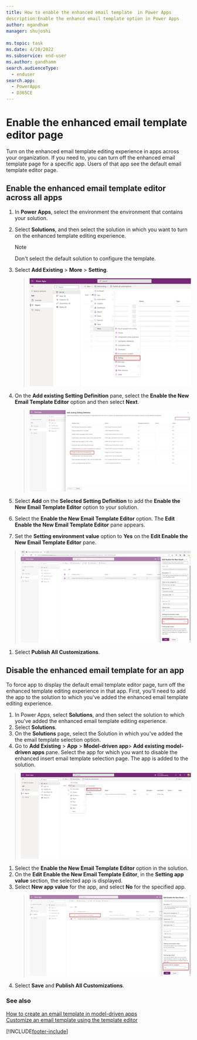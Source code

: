 ```yaml
---
title: How to enable the enhanced email template  in Power Apps
description:Enable the enhancd email template option in Power Apps
author: mgandham
manager: shujoshi

ms.topic: task
ms.date: 4/20/2022
ms.subservice: end-user
ms.author: gandhamm 
search.audienceType: 
  - enduser
search.app: 
  - PowerApps
  - D365CE
---
```


# Enable the enhanced email template editor page
 
Turn on the enhanced email template editing experience in apps across your organization. If you need to, you can turn off the enhanced email template page for a specific app. Users of that app see the default email template editor page.

## Enable the enhanced email template editor across all apps

1. In **Power Apps**, select the environment the environment that contains your solution.
2. Select **Solutions**, and then select the solution in which you want to turn on the enhanced template editing experience.
   > [!NOTE]
   > Don't select the default solution to configure the template.
4. Select **Add Existing** > **More** > **Setting**.

   > ![Add a setting to a solution](media/usr_soln_setting.png)
1. On the **Add existing Setting Definition** pane, select the **Enable the New Email Template Editor** option and then select **Next**.
   > ![Add a setting to a solution](media/usr_soln_email_setting.png)
1. Select **Add** on the **Selected Setting Definition** to add the **Enable the New Email Template Editor** option to your solution. 
1. Select the **Enable the New Email Template Editor** option. The **Edit Enable the New Email Template Editor** pane appears.
1. Set the **Setting environment value** option to **Yes** on the **Edit Enable the New Email Template Editor** pane.
  > ![Add a setting to a solution](media/enable-email-template-option.png)
1. Select **Publish All Customizations**.

## Disable the enhanced email template for an app

To force app to display the default email template editor page, turn off the enhanced template editing experience in that app. First, you'll need to add the app to the solution to which you've added the enhanced email template editing experience.

1. In Power Apps, select **Solutions**, and then select the solution to which you've added the enhanced email template editing experience.
2. Select **Solutions**.
1. On the **Solutions** page, select the Solution in which you've added the the email template selection option.
1. Go to **Add Existing** > **App** > **Model-driven app**> **Add existing model-driven apps** pane. Select the app for which you want to disable the enhanced insert email template selection page. The app is added to the solution. 
  > ![Add an app to an existing solution](media/disable-add-app.png)
1. Select the **Enable the New Email Template Editor** option in the solution.
1. On the **Edit Enable the New Email Template Editor**, in the **Setting app value** section, the selected app is displayed. 
1. Select **New app value** for the app, and select **No** for the specified app.
   > ![Add a setting to a solution](media/enh_disable_app.png)
1. Select **Save** and **Publish All Customizations**.

### See also

[How to create an email template  in model-driven apps](email-template-create.md)  
[Customize an email template using the template editor](cs-template-options.md)


[!INCLUDE[footer-include](../includes/footer-banner.md)]

